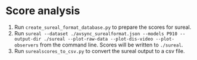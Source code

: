 # Score analysis

1. Run `create_sureal_format_database.py` to prepare the scores for sureal.
2. Run 
    `sureal --dataset ./avsync_surealformat.json --models P910 --output-dir ./sureal --plot-raw-data --plot-dis-video --plot-observers` 
    from the command line. Scores will be written to `./sureal`.
3. Run `surealscores_to_csv.py` to convert the sureal output to a csv file.